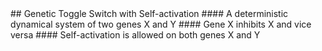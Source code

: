 <a name="title" />
## Genetic Toggle Switch with Self-activation 
#### A deterministic dynamical system of two genes X and Y
#### Gene X inhibits X and vice versa
#### Self-activation is allowed on both genes X and Y
